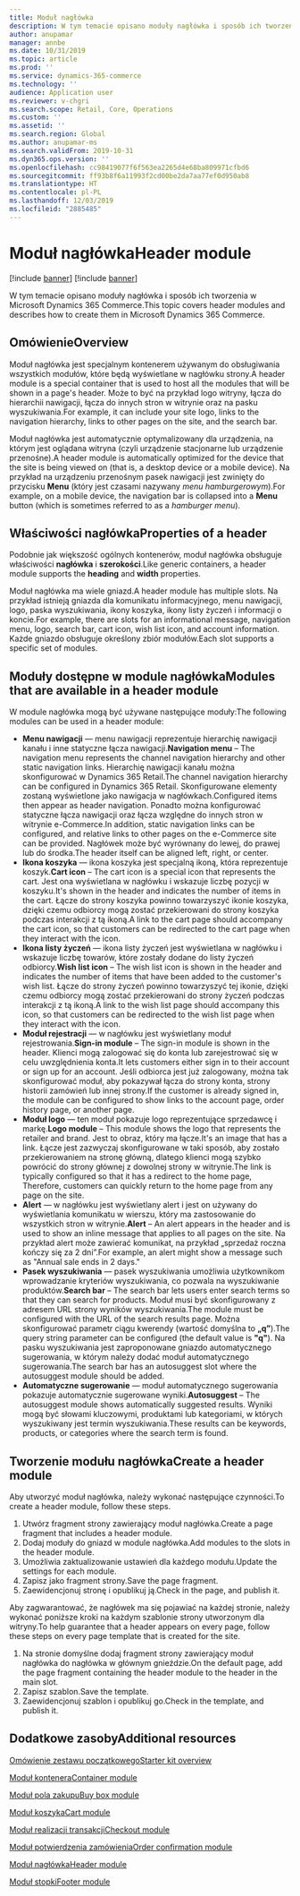 ```yaml
---
title: Moduł nagłówka
description: W tym temacie opisano moduły nagłówka i sposób ich tworzenia w Microsoft Dynamics 365 Commerce.
author: anupamar
manager: annbe
ms.date: 10/31/2019
ms.topic: article
ms.prod: ''
ms.service: dynamics-365-commerce
ms.technology: ''
audience: Application user
ms.reviewer: v-chgri
ms.search.scope: Retail, Core, Operations
ms.custom: ''
ms.assetid: ''
ms.search.region: Global
ms.author: anupamar-ms
ms.search.validFrom: 2019-10-31
ms.dyn365.ops.version: ''
ms.openlocfilehash: cc98419077f6f563ea2265d4e68ba809971cfbd6
ms.sourcegitcommit: ff93b8f6a11993f2cd00be2da7aa77ef0d950ab8
ms.translationtype: HT
ms.contentlocale: pl-PL
ms.lasthandoff: 12/03/2019
ms.locfileid: "2885485"
---
```

# <a name="header-module"></a><span data-ttu-id="ea71d-103">Moduł nagłówka</span><span class="sxs-lookup"><span data-stu-id="ea71d-103">Header module</span></span>

[!include [banner](includes/preview-banner.md)]
[!include [banner](includes/banner.md)]

<span data-ttu-id="ea71d-104">W tym temacie opisano moduły nagłówka i sposób ich tworzenia w Microsoft Dynamics 365 Commerce.</span><span class="sxs-lookup"><span data-stu-id="ea71d-104">This topic covers header modules and describes how to create them in Microsoft Dynamics 365 Commerce.</span></span>

## <a name="overview"></a><span data-ttu-id="ea71d-105">Omówienie</span><span class="sxs-lookup"><span data-stu-id="ea71d-105">Overview</span></span>

<span data-ttu-id="ea71d-106">Moduł nagłówka jest specjalnym kontenerem używanym do obsługiwania wszystkich modułów, które będą wyświetlane w nagłówku strony.</span><span class="sxs-lookup"><span data-stu-id="ea71d-106">A header module is a special container that is used to host all the modules that will be shown in a page's header.</span></span> <span data-ttu-id="ea71d-107">Może to być na przykład logo witryny, łącza do hierarchii nawigacji, łącza do innych stron w witrynie oraz na pasku wyszukiwania.</span><span class="sxs-lookup"><span data-stu-id="ea71d-107">For example, it can include your site logo, links to the navigation hierarchy, links to other pages on the site, and the search bar.</span></span>

<span data-ttu-id="ea71d-108">Moduł nagłówka jest automatycznie optymalizowany dla urządzenia, na którym jest oglądana witryna (czyli urządzenie stacjonarne lub urządzenie przenośne).</span><span class="sxs-lookup"><span data-stu-id="ea71d-108">A header module is automatically optimized for the device that the site is being viewed on (that is, a desktop device or a mobile device).</span></span> <span data-ttu-id="ea71d-109">Na przykład na urządzeniu przenośnym pasek nawigacji jest zwinięty do przycisku **Menu** (który jest czasami nazywany *menu hamburgerowym*).</span><span class="sxs-lookup"><span data-stu-id="ea71d-109">For example, on a mobile device, the navigation bar is collapsed into a **Menu** button (which is sometimes referred to as a *hamburger menu*).</span></span>

## <a name="properties-of-a-header"></a><span data-ttu-id="ea71d-110">Właściwości nagłówka</span><span class="sxs-lookup"><span data-stu-id="ea71d-110">Properties of a header</span></span>

<span data-ttu-id="ea71d-111">Podobnie jak większość ogólnych kontenerów, moduł nagłówka obsługuje właściwości **nagłówka** i **szerokości**.</span><span class="sxs-lookup"><span data-stu-id="ea71d-111">Like generic containers, a header module supports the **heading** and **width** properties.</span></span>

<span data-ttu-id="ea71d-112">Moduł nagłówka ma wiele gniazd.</span><span class="sxs-lookup"><span data-stu-id="ea71d-112">A header module has multiple slots.</span></span> <span data-ttu-id="ea71d-113">Na przykład istnieją gniazda dla komunikatu informacyjnego, menu nawigacji, logo, paska wyszukiwania, ikony koszyka, ikony listy życzeń i informacji o koncie.</span><span class="sxs-lookup"><span data-stu-id="ea71d-113">For example, there are slots for an informational message, navigation menu, logo, search bar, cart icon, wish list icon, and account information.</span></span> <span data-ttu-id="ea71d-114">Każde gniazdo obsługuje określony zbiór modułów.</span><span class="sxs-lookup"><span data-stu-id="ea71d-114">Each slot supports a specific set of modules.</span></span>

## <a name="modules-that-are-available-in-a-header-module"></a><span data-ttu-id="ea71d-115">Moduły dostępne w module nagłówka</span><span class="sxs-lookup"><span data-stu-id="ea71d-115">Modules that are available in a header module</span></span>

<span data-ttu-id="ea71d-116">W module nagłówka mogą być używane następujące moduły:</span><span class="sxs-lookup"><span data-stu-id="ea71d-116">The following modules can be used in a header module:</span></span>

- <span data-ttu-id="ea71d-117">**Menu nawigacji** — menu nawigacji reprezentuje hierarchię nawigacji kanału i inne statyczne łącza nawigacji.</span><span class="sxs-lookup"><span data-stu-id="ea71d-117">**Navigation menu** – The navigation menu represents the channel navigation hierarchy and other static navigation links.</span></span> <span data-ttu-id="ea71d-118">Hierarchię nawigacji kanału można skonfigurować w Dynamics 365 Retail.</span><span class="sxs-lookup"><span data-stu-id="ea71d-118">The channel navigation hierarchy can be configured in Dynamics 365 Retail.</span></span> <span data-ttu-id="ea71d-119">Skonfigurowane elementy zostaną wyświetlone jako nawigacja w nagłówkach.</span><span class="sxs-lookup"><span data-stu-id="ea71d-119">Configured items then appear as header navigation.</span></span> <span data-ttu-id="ea71d-120">Ponadto można konfigurować statyczne łącza nawigacji oraz łącza względne do innych stron w witrynie e-Commerce.</span><span class="sxs-lookup"><span data-stu-id="ea71d-120">In addition, static navigation links can be configured, and relative links to other pages on the e-Commerce site can be provided.</span></span> <span data-ttu-id="ea71d-121">Nagłówek może być wyrównany do lewej, do prawej lub do środka.</span><span class="sxs-lookup"><span data-stu-id="ea71d-121">The header itself can be aligned left, right, or center.</span></span>
- <span data-ttu-id="ea71d-122">**Ikona koszyka** — ikona koszyka jest specjalną ikoną, która reprezentuje koszyk.</span><span class="sxs-lookup"><span data-stu-id="ea71d-122">**Cart icon** – The cart icon is a special icon that represents the cart.</span></span> <span data-ttu-id="ea71d-123">Jest ona wyświetlana w nagłówku i wskazuje liczbę pozycji w koszyku.</span><span class="sxs-lookup"><span data-stu-id="ea71d-123">It's shown in the header and indicates the number of items in the cart.</span></span> <span data-ttu-id="ea71d-124">Łącze do strony koszyka powinno towarzyszyć ikonie koszyka, dzięki czemu odbiorcy mogą zostać przekierowani do strony koszyka podczas interakcji z tą ikoną.</span><span class="sxs-lookup"><span data-stu-id="ea71d-124">A link to the cart page should accompany the cart icon, so that customers can be redirected to the cart page when they interact with the icon.</span></span>
- <span data-ttu-id="ea71d-125">**Ikona listy życzeń** — ikona listy życzeń jest wyświetlana w nagłówku i wskazuje liczbę towarów, które zostały dodane do listy życzeń odbiorcy.</span><span class="sxs-lookup"><span data-stu-id="ea71d-125">**Wish list icon** – The wish list icon is shown in the header and indicates the number of items that have been added to the customer's wish list.</span></span> <span data-ttu-id="ea71d-126">Łącze do strony życzeń powinno towarzyszyć tej ikonie, dzięki czemu odbiorcy mogą zostać przekierowani do strony życzeń podczas interakcji z tą ikoną.</span><span class="sxs-lookup"><span data-stu-id="ea71d-126">A link to the wish list page should accompany this icon, so that customers can be redirected to the wish list page when they interact with the icon.</span></span>
- <span data-ttu-id="ea71d-127">**Moduł rejestracji** — w nagłówku jest wyświetlany moduł rejestrowania.</span><span class="sxs-lookup"><span data-stu-id="ea71d-127">**Sign-in module** – The sign-in module is shown in the header.</span></span> <span data-ttu-id="ea71d-128">Klienci mogą zalogować się do konta lub zarejestrować się w celu uwzględnienia konta.</span><span class="sxs-lookup"><span data-stu-id="ea71d-128">It lets customers either sign in to their account or sign up for an account.</span></span> <span data-ttu-id="ea71d-129">Jeśli odbiorca jest już zalogowany, można tak skonfigurować moduł, aby pokazywał łącza do strony konta, strony historii zamówień lub innej strony.</span><span class="sxs-lookup"><span data-stu-id="ea71d-129">If the customer is already signed in, the module can be configured to show links to the account page, order history page, or another page.</span></span>
- <span data-ttu-id="ea71d-130">**Moduł logo** — ten moduł pokazuje logo reprezentujące sprzedawcę i markę.</span><span class="sxs-lookup"><span data-stu-id="ea71d-130">**Logo module** – This module shows the logo that represents the retailer and brand.</span></span> <span data-ttu-id="ea71d-131">Jest to obraz, który ma łącze.</span><span class="sxs-lookup"><span data-stu-id="ea71d-131">It's an image that has a link.</span></span> <span data-ttu-id="ea71d-132">Łącze jest zazwyczaj skonfigurowane w taki sposób, aby zostało przekierowaniem na stronę główną, dlatego klienci mogą szybko powrócić do strony głównej z dowolnej strony w witrynie.</span><span class="sxs-lookup"><span data-stu-id="ea71d-132">The link is typically configured so that it has a redirect to the home page, Therefore, customers can quickly return to the home page from any page on the site.</span></span>
- <span data-ttu-id="ea71d-133">**Alert** — w nagłówku jest wyświetlany alert i jest on używany do wyświetlania komunikatu w wierszu, który ma zastosowanie do wszystkich stron w witrynie.</span><span class="sxs-lookup"><span data-stu-id="ea71d-133">**Alert** – An alert appears in the header and is used to show an inline message that applies to all pages on the site.</span></span> <span data-ttu-id="ea71d-134">Na przykład alert może zawierać komunikat, na przykład „sprzedaż roczna kończy się za 2 dni”.</span><span class="sxs-lookup"><span data-stu-id="ea71d-134">For example, an alert might show a message such as "Annual sale ends in 2 days."</span></span>
- <span data-ttu-id="ea71d-135">**Pasek wyszukiwania** — pasek wyszukiwania umożliwia użytkownikom wprowadzanie kryteriów wyszukiwania, co pozwala na wyszukiwanie produktów.</span><span class="sxs-lookup"><span data-stu-id="ea71d-135">**Search bar** – The search bar lets users enter search terms so that they can search for products.</span></span> <span data-ttu-id="ea71d-136">Moduł musi być skonfigurowany z adresem URL strony wyników wyszukiwania.</span><span class="sxs-lookup"><span data-stu-id="ea71d-136">The module must be configured with the URL of the search results page.</span></span> <span data-ttu-id="ea71d-137">Można skonfigurować parametr ciągu kwerendy (wartość domyślna to **„q”**).</span><span class="sxs-lookup"><span data-stu-id="ea71d-137">The query string parameter can be configured (the default value is **"q"**).</span></span> <span data-ttu-id="ea71d-138">Na pasku wyszukiwania jest zaproponowane gniazdo automatycznego sugerowania, w którym należy dodać moduł automatycznego sugerowania.</span><span class="sxs-lookup"><span data-stu-id="ea71d-138">The search bar has an autosuggest slot where the autosuggest module should be added.</span></span>
- <span data-ttu-id="ea71d-139">**Automatyczne sugerowanie** — moduł automatycznego sugerowania pokazuje automatycznie sugerowane wyniki.</span><span class="sxs-lookup"><span data-stu-id="ea71d-139">**Autosuggest** – The autosuggest module shows automatically suggested results.</span></span> <span data-ttu-id="ea71d-140">Wyniki mogą być słowami kluczowymi, produktami lub kategoriami, w których wyszukiwany jest termin wyszukiwania.</span><span class="sxs-lookup"><span data-stu-id="ea71d-140">These results can be keywords, products, or categories where the search term is found.</span></span>

## <a name="create-a-header-module"></a><span data-ttu-id="ea71d-141">Tworzenie modułu nagłówka</span><span class="sxs-lookup"><span data-stu-id="ea71d-141">Create a header module</span></span>

<span data-ttu-id="ea71d-142">Aby utworzyć moduł nagłówka, należy wykonać następujące czynności.</span><span class="sxs-lookup"><span data-stu-id="ea71d-142">To create a header module, follow these steps.</span></span>

1. <span data-ttu-id="ea71d-143">Utwórz fragment strony zawierający moduł nagłówka.</span><span class="sxs-lookup"><span data-stu-id="ea71d-143">Create a page fragment that includes a header module.</span></span>
1. <span data-ttu-id="ea71d-144">Dodaj moduły do gniazd w module nagłówka.</span><span class="sxs-lookup"><span data-stu-id="ea71d-144">Add modules to the slots in the header module.</span></span>
1. <span data-ttu-id="ea71d-145">Umożliwia zaktualizowanie ustawień dla każdego modułu.</span><span class="sxs-lookup"><span data-stu-id="ea71d-145">Update the settings for each module.</span></span>
1. <span data-ttu-id="ea71d-146">Zapisz jako fragment strony.</span><span class="sxs-lookup"><span data-stu-id="ea71d-146">Save the page fragment.</span></span> 
1. <span data-ttu-id="ea71d-147">Zaewidencjonuj stronę i opublikuj ją.</span><span class="sxs-lookup"><span data-stu-id="ea71d-147">Check in the page, and publish it.</span></span>

<span data-ttu-id="ea71d-148">Aby zagwarantować, że nagłówek ma się pojawiać na każdej stronie, należy wykonać poniższe kroki na każdym szablonie strony utworzonym dla witryny.</span><span class="sxs-lookup"><span data-stu-id="ea71d-148">To help guarantee that a header appears on every page, follow these steps on every page template that is created for the site.</span></span>

1. <span data-ttu-id="ea71d-149">Na stronie domyślne dodaj fragment strony zawierający moduł nagłówka do nagłówka w głównym gnieździe.</span><span class="sxs-lookup"><span data-stu-id="ea71d-149">On the default page, add the page fragment containing the header module to the header in the main slot.</span></span>
1. <span data-ttu-id="ea71d-150">Zapisz szablon.</span><span class="sxs-lookup"><span data-stu-id="ea71d-150">Save the template.</span></span> 
1. <span data-ttu-id="ea71d-151">Zaewidencjonuj szablon i opublikuj go.</span><span class="sxs-lookup"><span data-stu-id="ea71d-151">Check in the template, and publish it.</span></span>

## <a name="additional-resources"></a><span data-ttu-id="ea71d-152">Dodatkowe zasoby</span><span class="sxs-lookup"><span data-stu-id="ea71d-152">Additional resources</span></span>

[<span data-ttu-id="ea71d-153">Omówienie zestawu początkowego</span><span class="sxs-lookup"><span data-stu-id="ea71d-153">Starter kit overview</span></span>](starter-kit-overview.md)

[<span data-ttu-id="ea71d-154">Moduł kontenera</span><span class="sxs-lookup"><span data-stu-id="ea71d-154">Container module</span></span>](add-container-module.md)

[<span data-ttu-id="ea71d-155">Moduł pola zakupu</span><span class="sxs-lookup"><span data-stu-id="ea71d-155">Buy box module</span></span>](add-buy-box.md)

[<span data-ttu-id="ea71d-156">Moduł koszyka</span><span class="sxs-lookup"><span data-stu-id="ea71d-156">Cart module</span></span>](add-cart-module.md)

[<span data-ttu-id="ea71d-157">Moduł realizacji transakcji</span><span class="sxs-lookup"><span data-stu-id="ea71d-157">Checkout module</span></span>](add-checkout-module.md)

[<span data-ttu-id="ea71d-158">Moduł potwierdzenia zamówienia</span><span class="sxs-lookup"><span data-stu-id="ea71d-158">Order confirmation module</span></span>](order-confirmation-module.md)

[<span data-ttu-id="ea71d-159">Moduł nagłówka</span><span class="sxs-lookup"><span data-stu-id="ea71d-159">Header module</span></span>](author-header-module.md)

[<span data-ttu-id="ea71d-160">Moduł stopki</span><span class="sxs-lookup"><span data-stu-id="ea71d-160">Footer module</span></span>](author-footer-module.md)

